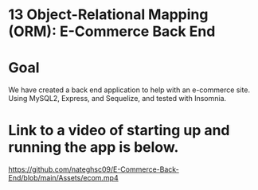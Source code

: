 # 13 Object-Relational Mapping (ORM): E-Commerce Back End


# Goal
We have created a back end application to help with an e-commerce site. Using MySQL2, Express, and Sequelize, and tested with Insomnia. 


# Link to a video of starting up and running the app is below.

https://github.com/nateghsc09/E-Commerce-Back-End/blob/main/Assets/ecom.mp4

